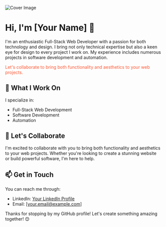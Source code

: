 ![Cover Image](https://media.licdn.com/dms/image/D4D16AQHXO1TO0bSiAw/profile-displaybackgroundimage-shrink_350_1400/0/1695922629661?e=1703116800&v=beta&t=P4oSk9_HnJxvV-qGCqySxkAJmqTe8W93JmuOhhqWjGc)

# Hi, I'm [Your Name] 👋

I'm an enthusiastic Full-Stack Web Developer with a passion for both technology and design. I bring not only technical expertise but also a keen eye for design to every project I work on. My experience includes numerous projects in software development and automation.

<span style="color: #ff5733">Let's collaborate to bring both functionality and aesthetics to your web projects.</span>
## 🔧 What I Work On

I specialize in:

- Full-Stack Web Development
- Software Development
- Automation

## 🤝 Let's Collaborate

I'm excited to collaborate with you to bring both functionality and aesthetics to your web projects. Whether you're looking to create a stunning website or build powerful software, I'm here to help.

## 📫 Get in Touch

You can reach me through:

- LinkedIn: [Your LinkedIn Profile](https://www.linkedin.com/in/your-linkedin-profile)
- Email: [your.email@example.com]

Thanks for stopping by my GitHub profile! Let's create something amazing together! 😊
